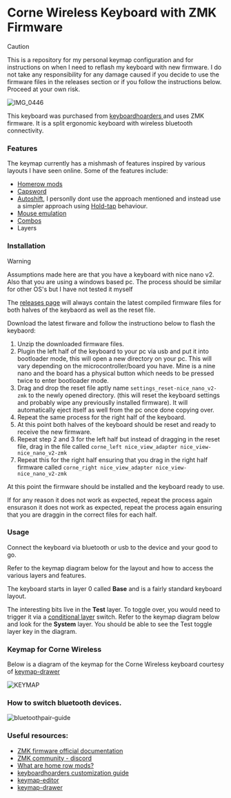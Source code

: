 # Corne Wireless Keyboard with ZMK Firmware

> [!CAUTION]
> This is a repository for my personal keymap configuration and for instructions
> on when I need to reflash my keyboard with new firmware. I do not take any responsibility for any
> damage caused if you decide to use the firmware files in the releases section or
> if you follow the instructions below. Proceed at your own risk.

![IMG_0446](https://github.com/user-attachments/assets/1f24f8bd-588f-4f2e-bc61-a1301dc8450f)

This keyboard was purchased from [keyboardhoarders ](https://www.keyboardhoarders.com/shop) and uses ZMK firmware. It is a split ergonomic keyboard with wireless bluetooth connectivity.

### Features

The keymap currently has a mishmash of features inspired by various layouts I
have seen online. Some of the features include:

- [Homerow mods](https://precondition.github.io/home-row-mods#what-are-home-row-mods)
- [Capsword](https://zmk.dev/docs/config/behaviors#caps-word)
- [Autoshift](https://github.com/nickcoutsos/keymap-editor/wiki/Autoshift-using-ZMK-behaviors), I personlly dont use the approach mentioned and instead use a simpler approach using [Hold-tap](https://zmk.dev/docs/keymaps/behaviors/hold-tap#example-use-cases) behaviour.
- [Mouse emulation](https://zmk.dev/docs/keymaps/behaviors/mouse-emulation)
- [Combos](https://zmk.dev/docs/keymaps/combos)
- Layers

### Installation

> [!WARNING]
> Assumptions made here are that you have a keyboard with nice nano v2.
> Also that you are using a windows based pc. The process should be similar for other OS's but I
> have not tested it myself

The [releases page](https://github.com/eb0687/zmk-config-corne/releases) will always contain the latest compiled firmware files for
both halves of the keybaord as well as the reset file.

Download the latest firware and follow the instructiono below to flash the
keybaord:

1. Unzip the downloaded firmware files.
2. Plugin the left half of the keyboard to your pc via usb and put it into bootloader mode, this will open a new directory on your pc. This
   will vary depending on the microcontroller/board you have. Mine is a nine
   nano and the board has a physical button which needs to be pressed twice to enter bootloader mode.
3. Drag and drop the reset file aptly name `settings_reset-nice_nano_v2-zmk` to the newly
   opened directory. (this will reset the keyboard settings and probably wipe
   any previouslly installed firmware). It will automatically eject itself as
   well from the pc once done copying over.
4. Repeat the same process for the right half of the keyboard.
5. At this point both halves of the keyboard should be reset and ready to
   receive the new firmware.
6. Repeat step 2 and 3 for the left half but instead of dragging in the reset
   file, drag in the file called `corne_left nice_view_adapter nice_view-nice_nano_v2-zmk`
7. Repeat this for the right half ensuring that you drag in the right half
   firmware called `corne_right nice_view_adapter nice_view-nice_nano_v2-zmk`

At this point the firmware should be installed and the keyboard ready to use.

If for any reason it does not work as expected, repeat the process again ensurason it does not work as expected, repeat the process again
ensuring that you are draggin in the correct files for each half.

### Usage

Connect the keyboard via bluetooth or usb to the device and your good to go.

Refer to the keymap diagram below for the layout and how to access the various
layers and features.

The keyboard starts in layer 0 called **Base** and is a fairly standard keyboard
layout.

The interesting bits live in the **Test** layer.
To toggle over, you would need to trigger it via a [conditional layer](https://zmk.dev/docs/keymaps/conditional-layers) switch. Refer to the keymap diagram below and look for
the **System** layer. You should be able to see the Test toggle layer key in the
diagram.

### Keymap for Corne Wireless

Below is a diagram of the keymap for the Corne Wireless keyboard courtesy of [keymap-drawer](https://keymap-drawer.streamlit.app/)

![KEYMAP](img/corne.svg)

### How to switch bluetooth devices.

![bluetoothpair-guide](https://github.com/user-attachments/assets/d777bf4e-a7e3-4429-8638-2b11e7558153)

### Useful resources:

- [ZMK firmware official documentation](https://zmk.dev/docs)
- [ZMK community - discord](https://discord.com/invite/sycytVQ)
- [What are home row mods?](https://precondition.github.io/home-row-mods#what-are-home-row-mods)
- [keyboardhoarders customization guide](https://www.keyboardhoarders.com/post/1288093071901/zmk-change-keymap-walkthrough)
- [keymap-editor](https://nickcoutsos.github.io/keymap-editor/)
- [keymap-drawer](https://keymap-drawer.streamlit.app/)
